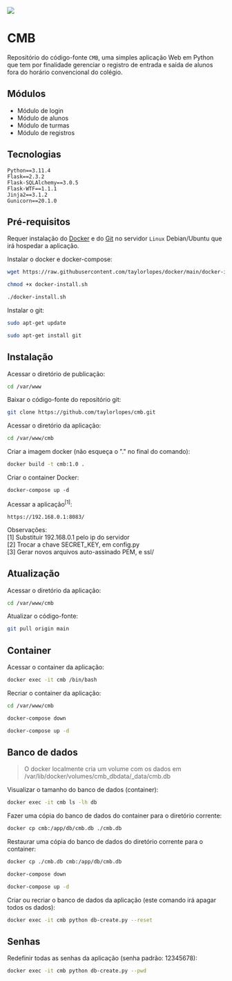 ![](simba/static/images/logo_labra9.png)

# CMB
Repositório do código-fonte `CMB`, uma simples aplicação Web em Python que tem por finalidade gerenciar o registro de entrada e saída de alunos fora do horário convencional do colégio.  

## Módulos
- Módulo de login
- Módulo de alunos
- Módulo de turmas
- Módulo de registros

## Tecnologias
`Python==3.11.4`\
`Flask==2.3.2`\
`Flask-SQLAlchemy==3.0.5`\
`Flask-WTF==1.1.1`\
`Jinja2==3.1.2`\
`Gunicorn==20.1.0` 
 
## Pré-requisitos
Requer instalação do [Docker](https://www.docker.com/) e do [Git](https://git-scm.com/) no servidor `Linux` Debian/Ubuntu que irá hospedar a aplicação.

Instalar o docker e docker-compose:
```bash
wget https://raw.githubusercontent.com/taylorlopes/docker/main/docker-install.sh

chmod +x docker-install.sh

./docker-install.sh
```

Instalar o git:
```bash
sudo apt-get update

sudo apt-get install git
```

## Instalação

Acessar o diretório de publicação:
```bash
cd /var/www
```

Baixar o código-fonte do repositório git:
```bash
git clone https://github.com/taylorlopes/cmb.git
```

Acessar o diretório da aplicação:
```bash
cd /var/www/cmb
```

Criar a imagem docker (não esqueça o "." no final do comando):
```bash
docker build -t cmb:1.0 .
```

Criar o container Docker:
```
docker-compose up -d
```

Acessar a aplicação<sup>[1]</sup>:
```
https://192.168.0.1:8083/
```

Observações:\
[1] Substituir 192.168.0.1 pelo ip do servidor\
[2] Trocar a chave SECRET_KEY, em config.py\
[3] Gerar novos arquivos auto-assinado PEM, e ssl/

 
## Atualização

Acessar o diretório da aplicação:
```bash
cd /var/www/cmb
```

Atualizar o código-fonte:
```bash
git pull origin main
```

## Container

Acessar o container da aplicação:
```bash
docker exec -it cmb /bin/bash
```

Recriar o container da aplicação:
```bash
cd /var/www/cmb

docker-compose down

docker-compose up -d
```

## Banco de dados

> O docker localmente cria um volume com os dados em /var/lib/docker/volumes/cmb_dbdata/_data/cmb.db 

Visualizar o tamanho do banco de dados (container):
```bash
docker exec -it cmb ls -lh db
```

Fazer uma cópia do banco de dados do container para o diretório corrente:
```bash
docker cp cmb:/app/db/cmb.db ./cmb.db
```

Restaurar uma cópia do banco de dados do diretório corrente para o container:
```bash
docker cp ./cmb.db cmb:/app/db/cmb.db 

docker-compose down

docker-compose up -d
```

Criar ou recriar o banco de dados da aplicação (este comando irá apagar todos os dados):
```bash
docker exec -it cmb python db-create.py --reset
```

## Senhas

Redefinir todas as senhas da aplicação (senha padrão: 12345678):
```bash
docker exec -it cmb python db-create.py --pwd
```

